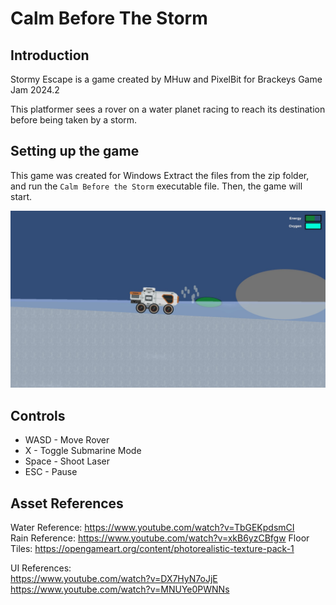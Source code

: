 # Calm Before The Storm
## Introduction
Stormy Escape is a game created by MHuw and PixelBit for Brackeys Game Jam 2024.2

This platformer sees a rover on a water planet racing to reach its destination before being taken by a storm.

## Setting up the game
This game was created for Windows
Extract the files from the zip folder, and run the `Calm Before the Storm` executable file.
Then, the game will start.

![Image](/stormy%20escape%201.jpg)

## Controls
- WASD - Move Rover
- X - Toggle Submarine Mode
- Space - Shoot Laser
- ESC - Pause



## Asset References
Water Reference: https://www.youtube.com/watch?v=TbGEKpdsmCI  
Rain Reference: https://www.youtube.com/watch?v=xkB6yzCBfgw
Floor Tiles: https://opengameart.org/content/photorealistic-texture-pack-1

UI References:  
https://www.youtube.com/watch?v=DX7HyN7oJjE  
https://www.youtube.com/watch?v=MNUYe0PWNNs